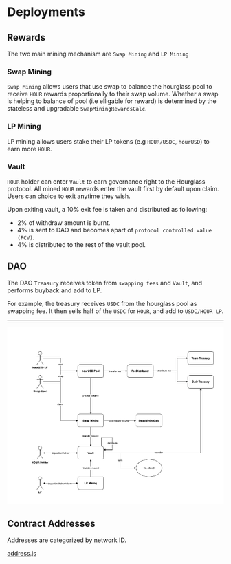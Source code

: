 # Deployments

## Rewards

The two main mining mechanism are `Swap Mining` and `LP Mining`

### Swap Mining

`Swap Mining` allows users that use swap to balance the hourglass pool to receive `HOUR` rewards proportionally to their swap volume. Whether a swap is helping to balance of pool (i.e elligable for reward) is determined by the stateless and upgradable `SwapMiningRewardsCalc`.

### LP Mining

LP mining allows users stake their LP tokens (e.g `HOUR/USDC`, `hourUSD`) to earn more `HOUR`.

### Vault

`HOUR` holder can enter `Vault` to earn governance right to the Hourglass protocol. All mined `HOUR` rewards enter the vault first by default upon claim. Users can choice to exit anytime they wish. 

Upon exiting vault, a 10% exit fee is taken and distributed as following:
- 2% of withdraw amount is burnt.
- 4% is sent to DAO and becomes apart of `protocol controlled value (PCV)`.
- 4% is distributed to the rest of the vault pool.

## DAO

The DAO `Treasury` receives token from `swapping fees` and `Vault`, and performs buyback and add to LP.

For example, the treasury receives `USDC` from the hourglass pool as swapping fee. It then sells half of the `USDC` for `HOUR`, and add to `USDC/HOUR LP`.

---

![Alt text](diagram.png)

## Contract Addresses

Addresses are categorized by network ID.

[address.js](address.js)
